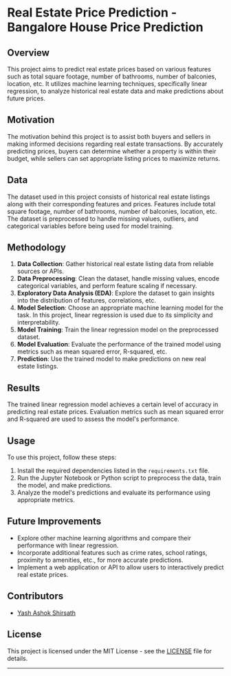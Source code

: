 # Real Estate Price Prediction - Bangalore House Price Prediction

## Overview
This project aims to predict real estate prices based on various features such as total square footage, number of bathrooms, number of balconies, location, etc. It utilizes machine learning techniques, specifically linear regression, to analyze historical real estate data and make predictions about future prices.

## Motivation
The motivation behind this project is to assist both buyers and sellers in making informed decisions regarding real estate transactions. By accurately predicting prices, buyers can determine whether a property is within their budget, while sellers can set appropriate listing prices to maximize returns.

## Data
The dataset used in this project consists of historical real estate listings along with their corresponding features and prices. Features include total square footage, number of bathrooms, number of balconies, location, etc. The dataset is preprocessed to handle missing values, outliers, and categorical variables before being used for model training.

## Methodology
1. **Data Collection**: Gather historical real estate listing data from reliable sources or APIs.
2. **Data Preprocessing**: Clean the dataset, handle missing values, encode categorical variables, and perform feature scaling if necessary.
3. **Exploratory Data Analysis (EDA)**: Explore the dataset to gain insights into the distribution of features, correlations, etc.
4. **Model Selection**: Choose an appropriate machine learning model for the task. In this project, linear regression is used due to its simplicity and interpretability.
5. **Model Training**: Train the linear regression model on the preprocessed dataset.
6. **Model Evaluation**: Evaluate the performance of the trained model using metrics such as mean squared error, R-squared, etc.
7. **Prediction**: Use the trained model to make predictions on new real estate listings.

## Results
The trained linear regression model achieves a certain level of accuracy in predicting real estate prices. Evaluation metrics such as mean squared error and R-squared are used to assess the model's performance.

## Usage
To use this project, follow these steps:
1. Install the required dependencies listed in the `requirements.txt` file.
2. Run the Jupyter Notebook or Python script to preprocess the data, train the model, and make predictions.
3. Analyze the model's predictions and evaluate its performance using appropriate metrics.

## Future Improvements
- Explore other machine learning algorithms and compare their performance with linear regression.
- Incorporate additional features such as crime rates, school ratings, proximity to amenities, etc., for more accurate predictions.
- Implement a web application or API to allow users to interactively predict real estate prices.

## Contributors
- [Yash Ashok Shirsath](https://yashashokshirsath.netlify.app/)

## License
This project is licensed under the MIT License - see the [LICENSE](https://github.com/Yash22222/Real-Estate-Price-Prediction-Using-Linear-Regression/blob/main/LICENSE) file for details.

---
